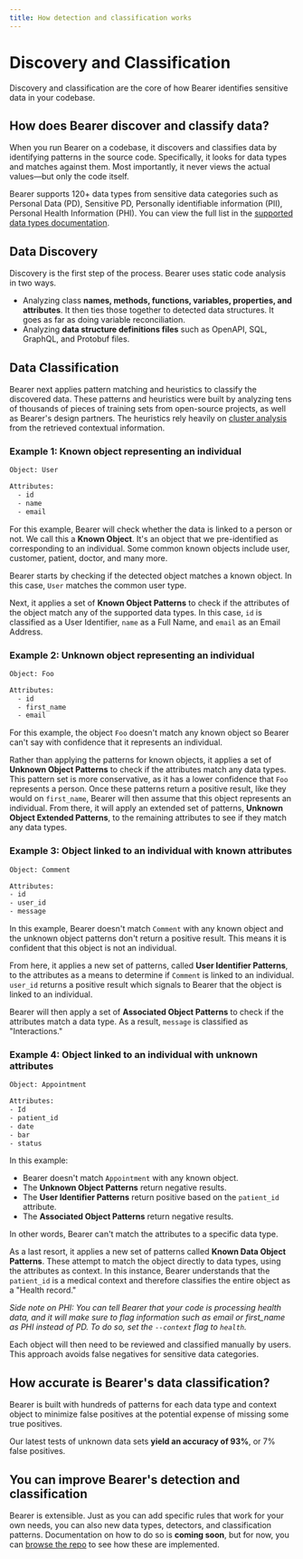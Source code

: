 ```yaml
---
title: How detection and classification works
---
```


# Discovery and Classification

Discovery and classification are the core of how Bearer identifies sensitive data in your codebase.

## How does Bearer discover and classify data?

When you run Bearer on a codebase, it discovers and classifies data by identifying patterns in the source code. Specifically, it looks for data types and matches against them. Most importantly, it never views the actual values—but only the code itself.

Bearer supports 120+ data types from sensitive data categories such as Personal Data (PD), Sensitive PD, Personally identifiable information (PII), Personal Health Information (PHI). You can view the full list in the [supported data types documentation](/reference/datatypes/).

## Data Discovery

Discovery is the first step of the process. Bearer uses static code analysis in two ways.

- Analyzing class **names, methods, functions, variables, properties, and attributes**. It then ties those together to detected data structures. It goes as far as doing variable reconciliation.
- Analyzing **data structure definitions files** such as OpenAPI, SQL, GraphQL, and Protobuf files.

## Data Classification

Bearer next applies pattern matching and heuristics to classify the discovered data. These patterns and heuristics were built by analyzing tens of thousands of pieces of training sets from open-source projects, as well as Bearer's design partners. The heuristics rely heavily on [cluster analysis](https://en.wikipedia.org/wiki/Cluster_analysis) from the retrieved contextual information.

### Example 1: Known object representing an individual

```txt
Object: User

Attributes:
  - id
  - name
  - email
```

For this example, Bearer will check whether the data is linked to a person or not. We call this a **Known Object**. It's an object that we pre-identified as corresponding to an individual. Some common known objects include user, customer, patient, doctor, and many more.

Bearer starts by checking if the detected object matches a known object. In this case, `User` matches the common user type.

Next, it applies a set of **Known Object Patterns** to check if the attributes of the object match any of the supported data types. In this case, `id` is classified as a User Identifier, `name` as a Full Name, and `email` as an Email Address.

### Example 2: Unknown object representing an individual

```txt
Object: Foo

Attributes:
  - id
  - first_name
  - email
```

For this example, the object `Foo` doesn't match any known object so Bearer can't say with confidence that it represents an individual.

Rather than applying the patterns for known objects, it applies a set of **Unknown Object Patterns** to check if the attributes match any data types. This pattern set is more conservative, as it has a lower confidence that `Foo` represents a person. Once these patterns return a positive result, like they would on `first_name`, Bearer will then assume that this object represents an individual. From there, it will apply an extended set of patterns, **Unknown Object Extended Patterns**, to the remaining attributes to see if they match any data types.

### Example 3: Object linked to an individual with known attributes

```txt
Object: Comment

Attributes:
- id
- user_id
- message
```

In this example, Bearer doesn't match `Comment` with any known object and the unknown object patterns don't return a positive result. This means it is confident that this object is not an individual.

From here, it applies a new set of patterns, called **User Identifier Patterns**, to the attributes as a means to determine if `Comment` is linked to an individual. `user_id` returns a positive result which signals to Bearer that the object is linked to an individual.

Bearer will then apply a set of **Associated Object Patterns** to check if the attributes match a data type. As a result, `message` is classified as "Interactions."

### Example 4: Object linked to an individual with unknown attributes

```txt
Object: Appointment

Attributes:
- Id
- patient_id
- date
- bar
- status
```

In this example:

- Bearer doesn't match `Appointment` with any known object.
- The **Unknown Object Patterns** return negative results.
- The **User Identifier Patterns** return positive based on the `patient_id` attribute.
- The **Associated Object Patterns** return negative results.

In other words, Bearer can't match the attributes to a specific data type.

As a last resort, it applies a new set of patterns called **Known Data Object Patterns**. These attempt to match the object directly to data types, using the attributes as context. In this instance, Bearer understands that the `patient_id` is a medical context and therefore classifies the entire object as a "Health record."  
  
*Side note on PHI: You can tell Bearer that your code is processing health data, and it will make sure to flag information such as email or first_name as PHI instead of PD. To do so, set the `--context` flag to `health`.*  
  
Each object will then need to be reviewed and classified manually by users. This approach avoids false negatives for sensitive data categories.

## How accurate is Bearer's data classification?

Bearer is built with hundreds of patterns for each data type and context object to minimize false positives at the potential expense of missing some true positives.  
  
Our latest tests of unknown data sets **yield an accuracy of 93%**, or 7% false positives.

## You can improve Bearer's detection and classification

Bearer is extensible. Just as you can add specific rules that work for your own needs, you can also new data types, detectors, and classification patterns. Documentation on how to do so is **coming soon**, but for now, you can [browse the repo](https://github.com/Bearer/bearer) to see how these are implemented.
